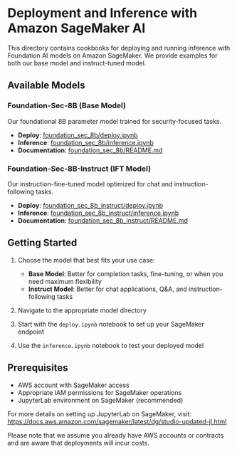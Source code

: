 # Deployment and Inference with Amazon SageMaker AI

This directory contains cookbooks for deploying and running inference with Foundation AI models on Amazon SageMaker. We provide examples for both our base model and instruct-tuned model.

## Available Models

### Foundation-Sec-8B (Base Model)
Our foundational 8B parameter model trained for security-focused tasks.
- **Deploy**: [foundation_sec_8b/deploy.ipynb](./foundation_sec_8b/deploy.ipynb)
- **Inference**: [foundation_sec_8b/inference.ipynb](./foundation_sec_8b/inference.ipynb)
- **Documentation**: [foundation_sec_8b/README.md](./foundation_sec_8b/README.md)

### Foundation-Sec-8B-Instruct (IFT Model)
Our instruction-fine-tuned model optimized for chat and instruction-following tasks.
- **Deploy**: [foundation_sec_8b_instruct/deploy.ipynb](./foundation_sec_8b_instruct/deploy.ipynb)
- **Inference**: [foundation_sec_8b_instruct/inference.ipynb](./foundation_sec_8b_instruct/inference.ipynb)
- **Documentation**: [foundation_sec_8b_instruct/README.md](./foundation_sec_8b_instruct/README.md)

## Getting Started

1. Choose the model that best fits your use case:
   - **Base Model**: Better for completion tasks, fine-tuning, or when you need maximum flexibility
   - **Instruct Model**: Better for chat applications, Q&A, and instruction-following tasks

2. Navigate to the appropriate model directory
3. Start with the `deploy.ipynb` notebook to set up your SageMaker endpoint
4. Use the `inference.ipynb` notebook to test your deployed model

## Prerequisites

- AWS account with SageMaker access
- Appropriate IAM permissions for SageMaker operations
- JupyterLab environment on SageMaker (recommended)

For more details on setting up JupyterLab on SageMaker, visit: https://docs.aws.amazon.com/sagemaker/latest/dg/studio-updated-jl.html

Please note that we assume you already have AWS accounts or contracts and are aware that deployments will incur costs.